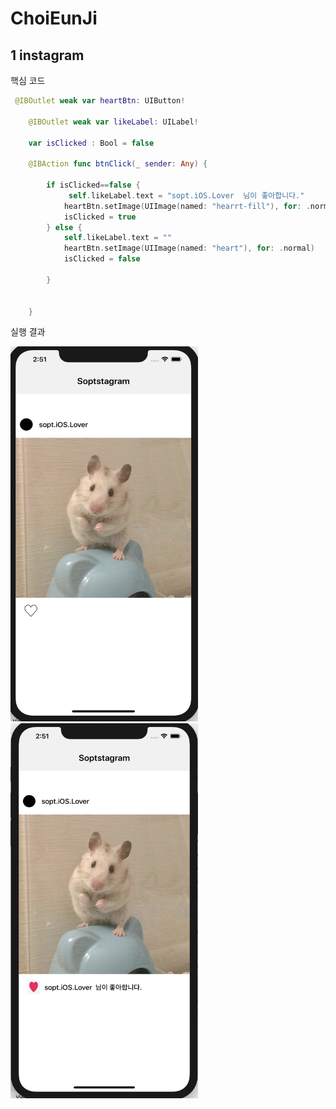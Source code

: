 # ChoiEunJi


## 1 instagram

핵심 코드 

```swift
 @IBOutlet weak var heartBtn: UIButton!
    
    @IBOutlet weak var likeLabel: UILabel!
    
    var isClicked : Bool = false
   
    @IBAction func btnClick(_ sender: Any) {
        
        if isClicked==false {
             self.likeLabel.text = "sopt.iOS.Lover  님이 좋아합니다."
            heartBtn.setImage(UIImage(named: "hearrt-fill"), for: .normal)
            isClicked = true
        } else {
            self.likeLabel.text = ""
            heartBtn.setImage(UIImage(named: "heart"), for: .normal)
            isClicked = false
            
        }
       
        
    }
```

실행 결과

<img src="/screenshots/01_insta.png" width="300" height="600"> <img src="/screenshots/01_insta2.png" width="300" height="600">
